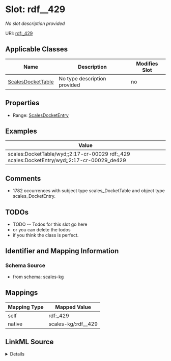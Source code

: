 

# Slot: rdf__429


_No slot description provided_





URI: [rdf:_429](http://www.w3.org/1999/02/22-rdf-syntax-ns#_429)



<!-- no inheritance hierarchy -->





## Applicable Classes

| Name | Description | Modifies Slot |
| --- | --- | --- |
| [ScalesDocketTable](../classes/ScalesDocketTable.md) | No type description provided |  no  |







## Properties

* Range: [ScalesDocketEntry](../classes/ScalesDocketEntry.md)






## Examples

| Value |
| --- |
| scales:DocketTable/wyd;;2:17-cr-00029 rdf:_429 scales:DocketEntry/wyd;;2:17-cr-00029_de429 |

## Comments

* 1782 occurrences with subject type scales_DocketTable and object type scales_DocketEntry.

## TODOs

* TODO -- Todos for this slot go here
* or you can delete the todos
* if you think the class is perfect.

## Identifier and Mapping Information







### Schema Source


* from schema: scales-kg




## Mappings

| Mapping Type | Mapped Value |
| ---  | ---  |
| self | rdf:_429 |
| native | scales-kg/:rdf__429 |




## LinkML Source

<details>
```yaml
name: rdf__429
description: No slot description provided
todos:
- TODO -- Todos for this slot go here
- or you can delete the todos
- if you think the class is perfect.
comments:
- 1782 occurrences with subject type scales_DocketTable and object type scales_DocketEntry.
examples:
- value: scales:DocketTable/wyd;;2:17-cr-00029 rdf:_429 scales:DocketEntry/wyd;;2:17-cr-00029_de429
from_schema: scales-kg
rank: 1000
slot_uri: rdf:_429
alias: rdf__429
domain_of:
- scales_DocketTable
range: scales_DocketEntry

```
</details>